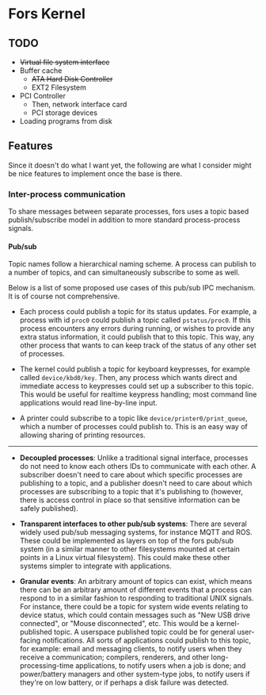 # Fors Kernel

## TODO

 - ~~Virtual file system interface~~
 - Buffer cache
    - ~~ATA Hard Disk Controller~~
    - EXT2 Filesystem
 - PCI Controller
    - Then, network interface card
    - PCI storage devices
 - Loading programs from disk

## Features

Since it doesn't do what I want yet, the following are what I consider might be nice features to implement once the base is there.

### Inter-process communication

To share messages between separate processes, fors uses a topic based publish/subscribe model in addition to more standard process-process signals. 

#### Pub/sub

Topic names follow a hierarchical naming scheme. A process can publish to a number of topics, and can simultaneously subscribe to some as well.

Below is a list of some proposed use cases of this pub/sub IPC mechanism. It is of course not comprehensive.

 - Each process could publish a topic for its status updates. For example, a process with id `proc0` could publish a topic called `pstatus/proc0`. If this process encounters any errors during running, or wishes to provide any extra status information, it could publish that to this topic. This way, any other process that wants to can keep track of the status of any other set of processes.

 - The kernel could publish a topic for keyboard keypresses, for example called `device/kbd0/key`. Then, any process which wants direct and immediate access to keypresses could set up a subscriber to this topic. This would be useful for realtime keypress handling; most command line applications would read line-by-line input.

 - A printer could subscribe to a topic like `device/printer0/print_queue`, which a number of processes could publish to. This is an easy way of allowing sharing of printing resources.

---

 - **Decoupled processes**: Unlike a traditional signal interface, processes do not need to know each others IDs to communicate with each other. A subscriber doesn't need to care about which specific processes are publishing to a topic, and a publisher doesn't need to care about which processes are subscribing to a topic that it's publishing to (however, there is access control in place so that sensitive information can be safely published).
 - **Transparent interfaces to other pub/sub systems**: There are several widely used pub/sub messaging systems, for instance MQTT and ROS. These could be implemented as layers on top of the fors pub/sub system (in a similar manner to other filesystems mounted at certain points in a Linux virtual filesystem). This could make these other systems simpler to integrate with applications.

 - **Granular events**: An arbitrary amount of topics can exist, which means there can be an arbitrary amount of different events that a process can respond to in a similar fashion to responding to traditional UNIX signals. For instance, there could be a topic for system wide events relating to device status, which could contain messages such as "New USB drive connected", or "Mouse disconnected", etc. This would be a kernel-published topic. A userspace published topic could be for general user-facing notifications. All sorts of applications could publish to this topic, for example: email and messaging clients, to notify users when they receive a communication; compilers, renderers, and other long-processing-time applications, to notify users when a job is done; and power/battery managers and other system-type jobs, to notify users if they're on low battery, or if perhaps a disk failure was detected.
